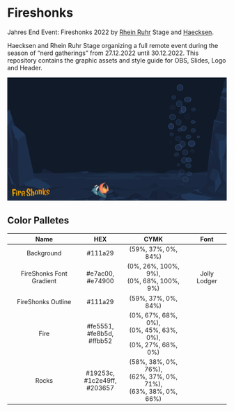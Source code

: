 # Fireshonks
Jahres End Event: Fireshonks 2022 by [Rhein Ruhr](https://r3s.nrw/) Stage and [Haecksen](https://www.haecksen.org).

Haecksen and Rhein Ruhr Stage organizing a full remote event during the season of “nerd gatherings” from 27.12.2022 until 30.12.2022.
This repository contains the graphic assets and style guide for OBS, Slides, Logo and Header.

[![Background Image for OBS. A underwater landscape with two rocks. In the center is a shark with hat near a dumpster fire](https://github.com/Kaisa-Marysia/Fireshonks/raw/main/OBS-Template.png)](https://github.com/Kaisa-Marysia/Fireshonks/raw/main/OBS-Template.png)

## Color Palletes

Name | HEX | CYMK | Font
:---:|:---:|:---:|:---:
Background | #111a29 | (59%, 37%, 0%, 84%)
FireShonks Font Gradient| #e7ac00, <br > #e74900 | (0%, 26%, 100%, 9%), <br > (0%, 68%, 100%, 9%) | Jolly Lodger
FireShonks Outline | #111a29 | (59%, 37%, 0%, 84%)
Fire | #fe5551, <br >#fe8b5d, <br > #ffbb52 | (0%, 67%, 68%, 0%), <br > (0%, 45%, 63%, 0%), <br > (0%, 27%, 68%, 0%)
Rocks | #19253c, <br >#1c2e49ff, <br>#203657 | (58%, 38%, 0%, 76%),<br>(62%, 37%, 0%, 71%),<br>(63%, 38%, 0%, 66%)
